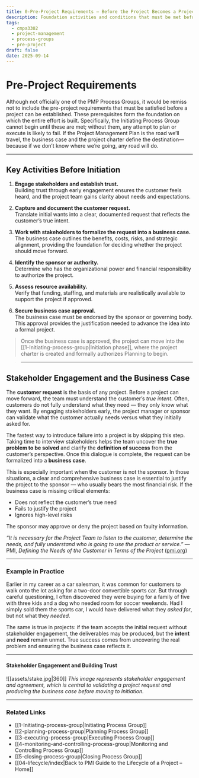 ```yaml
---
title: 0-Pre-Project Requirements – Before the Project Becomes a Project
description: Foundation activities and conditions that must be met before Initiating a project.
tags:
  - cmpa3302
  - project-management
  - process-groups
  - pre-project
draft: false
date: 2025-09-14
---
```


# Pre-Project Requirements

Although not officially one of the PMP Process Groups, it would be remiss not to include the pre-project requirements that must be satisfied before a project can be established. These prerequisites form the foundation on which the entire effort is built. Specifically, the Initiating Process Group cannot begin until these are met; without them, any attempt to plan or execute is likely to fail. If the Project Management Plan is the road we’ll travel, the business case and the project charter define the destination—because if we don’t know where we’re going, any road will do.

---
## Key Activities Before Initiation

1. **Engage stakeholders and establish trust.**  
   Building trust through early engagement ensures the customer feels heard, and the project team gains clarity about needs and expectations.  

2. **Capture and document the customer request.**  
   Translate initial wants into a clear, documented request that reflects the customer’s true intent.  

3. **Work with stakeholders to formalize the request into a business case.**  
   The business case outlines the benefits, costs, risks, and strategic alignment, providing the foundation for deciding whether the project should move forward.  

4. **Identify the sponsor or authority.**  
   Determine who has the organizational power and financial responsibility to authorize the project.  

5. **Assess resource availability.**  
   Verify that funding, staffing, and materials are realistically available to support the project if approved.  

6. **Secure business case approval.**  
   The business case must be endorsed by the sponsor or governing body. This approval provides the justification needed to advance the idea into a formal project.  

> Once the business case is approved, the project can move into the [[1-Initiating-process-group|Initiation phase]], where the project charter is created and formally authorizes Planning to begin.

> ---
## Stakeholder Engagement and the Business Case

The **customer request** is the basis of any project. Before a project can move forward, the team must understand the customer’s *true intent*. Often, customers do not fully understand what they need — they only know what they want. By engaging stakeholders early, the project manager or sponsor can validate what the customer actually needs versus what they initially asked for.  

The fastest way to introduce failure into a project is by skipping this step. Taking time to interview stakeholders helps the team uncover the **true problem to be solved** and clarify the **definition of success** from the customer’s perspective. Once this dialogue is complete, the request can be formalized into a **business case**.  

This is especially important when the customer is not the sponsor. In those situations, a clear and comprehensive business case is essential to justify the project to the sponsor — who usually bears the most financial risk. If the business case is missing critical elements:
- Does not reflect the customer’s true need  
- Fails to justify the project  
- Ignores high-level risks  

The sponsor may approve or deny the project based on faulty information.

*“It is necessary for the Project Team to listen to the customer, determine the needs, and fully understand who is going to use the product or service.”* — PMI, *Defining the Needs of the Customer in Terms of the Project* ([pmi.org](https://www.pmi.org/learning/library/defining-needs-customer-terms-project-2?utm_source=chatgpt.com))  

---

### Example in Practice

Earlier in my career as a car salesman, it was common for customers to walk onto the lot asking for a two-door convertible sports car. But through careful questioning, I often discovered they were buying for a family of five with three kids and a dog who needed room for soccer weekends. Had I simply sold them the sports car, I would have delivered what they *asked for*, but not what they *needed*.  

The same is true in projects: if the team accepts the initial request without stakeholder engagement, the deliverables may be produced, but the **intent** and **need** remain unmet. True success comes from uncovering the real problem and ensuring the business case reflects it.

---
#### Stakeholder Engagement and Building Trust
![[assets/stake.jpg|360]]
*This image represents stakeholder engagement and agreement, which is central to validating a project request and producing the business case before moving to Initiation.*  

---

### Related Links

- [[1-Initiating-process-group|Initiating Process Group]]  
- [[2-planning-process-group|Planning Process Group]]  
- [[3-executing-process-group|Executing Process Group]]  
- [[4-monitoring-and-controlling-process-group|Monitoring and Controlling Process Group]]  
- [[5-closing-process-group|Closing Process Group]]  
- [[04-lifecycle/index|Back to PMI Guide to the Lifecycle of a Project – Home]]
